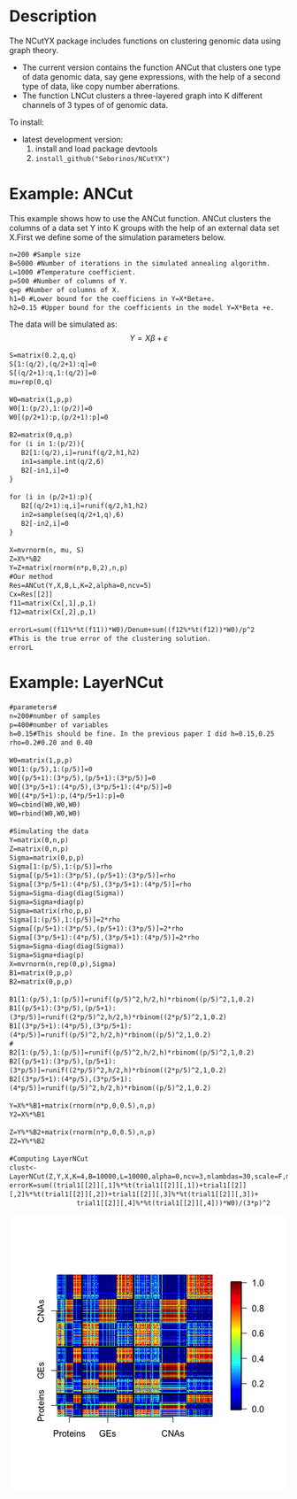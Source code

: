 # Description

The NCutYX package includes functions on clustering genomic data using graph theory. 

* The current version contains the function ANCut that clusters one type of data genomic data, say gene expressions, with the help of a second type of data, like copy number aberrations. 
* The function LNCut clusters a three-layered graph into K different channels of 3 types of of genomic data. 

To install:

* latest development version: 
    1. install and load package devtools
    1. `install_github("Seborinos/NCutYX")`

# Example: ANCut
 This example shows how to use the ANCut function. ANCut clusters the columns of a data set Y into K groups with the help of an external data set X.First we define some of the simulation parameters below. 
 ```{r}
 n=200 #Sample size
 B=5000 #Number of iterations in the simulated annealing algorithm.
 L=1000 #Temperature coefficient.
 p=500 #Number of columns of Y.
 q=p #Number of columns of X.
 h1=0 #Lower bound for the coefficiens in Y=X*Beta+e.
 h2=0.15 #Upper bound for the coefficients in the model Y=X*Beta +e.
 ```
 
 The data will be simulated as:
$$Y=X\beta+\epsilon$$
 ```{r}
 S=matrix(0.2,q,q)
 S[1:(q/2),(q/2+1):q]=0
 S[(q/2+1):q,1:(q/2)]=0
 mu=rep(0,q)

 W0=matrix(1,p,p)
 W0[1:(p/2),1:(p/2)]=0
 W0[(p/2+1):p,(p/2+1):p]=0

 B2=matrix(0,q,p)
 for (i in 1:(p/2)){
    B2[1:(q/2),i]=runif(q/2,h1,h2)
    in1=sample.int(q/2,6)
    B2[-in1,i]=0
 }

 for (i in (p/2+1):p){
    B2[(q/2+1):q,i]=runif(q/2,h1,h2)
    in2=sample(seq(q/2+1,q),6)
    B2[-in2,i]=0
 }

 X=mvrnorm(n, mu, S)
 Z=X%*%B2
 Y=Z+matrix(rnorm(n*p,0,2),n,p)
 #Our method
 Res=ANCut(Y,X,B,L,K=2,alpha=0,ncv=5)
 Cx=Res[[2]]
 f11=matrix(Cx[,1],p,1)
 f12=matrix(Cx[,2],p,1)

 errorL=sum((f11%*%t(f11))*W0)/Denum+sum((f12%*%t(f12))*W0)/p^2
 #This is the true error of the clustering solution.
 errorL
 ```

# Example: LayerNCut

  ```{r}
  #parameters#
  n=200#number of samples
  p=400#number of variables
  h=0.15#This should be fine. In the previous paper I did h=0.15,0.25
  rho=0.2#0.20 and 0.40 

  W0=matrix(1,p,p)
  W0[1:(p/5),1:(p/5)]=0
  W0[(p/5+1):(3*p/5),(p/5+1):(3*p/5)]=0
  W0[(3*p/5+1):(4*p/5),(3*p/5+1):(4*p/5)]=0
  W0[(4*p/5+1):p,(4*p/5+1):p]=0
  W0=cbind(W0,W0,W0)
  W0=rbind(W0,W0,W0)

  #Simulating the data
  Y=matrix(0,n,p)
  Z=matrix(0,n,p)
  Sigma=matrix(0,p,p)
  Sigma[1:(p/5),1:(p/5)]=rho
  Sigma[(p/5+1):(3*p/5),(p/5+1):(3*p/5)]=rho
  Sigma[(3*p/5+1):(4*p/5),(3*p/5+1):(4*p/5)]=rho
  Sigma=Sigma-diag(diag(Sigma))
  Sigma=Sigma+diag(p)
  Sigma=matrix(rho,p,p)
  Sigma[1:(p/5),1:(p/5)]=2*rho
  Sigma[(p/5+1):(3*p/5),(p/5+1):(3*p/5)]=2*rho
  Sigma[(3*p/5+1):(4*p/5),(3*p/5+1):(4*p/5)]=2*rho
  Sigma=Sigma-diag(diag(Sigma))
  Sigma=Sigma+diag(p)  
  X=mvrnorm(n,rep(0,p),Sigma)
  B1=matrix(0,p,p)
  B2=matrix(0,p,p)
  
  B1[1:(p/5),1:(p/5)]=runif((p/5)^2,h/2,h)*rbinom((p/5)^2,1,0.2)
  B1[(p/5+1):(3*p/5),(p/5+1):(3*p/5)]=runif((2*p/5)^2,h/2,h)*rbinom((2*p/5)^2,1,0.2)
  B1[(3*p/5+1):(4*p/5),(3*p/5+1):(4*p/5)]=runif((p/5)^2,h/2,h)*rbinom((p/5)^2,1,0.2)
  #
  B2[1:(p/5),1:(p/5)]=runif((p/5)^2,h/2,h)*rbinom((p/5)^2,1,0.2)
  B2[(p/5+1):(3*p/5),(p/5+1):(3*p/5)]=runif((2*p/5)^2,h/2,h)*rbinom((2*p/5)^2,1,0.2)
  B2[(3*p/5+1):(4*p/5),(3*p/5+1):(4*p/5)]=runif((p/5)^2,h/2,h)*rbinom((p/5)^2,1,0.2)
  
  Y=X%*%B1+matrix(rnorm(n*p,0,0.5),n,p)
  Y2=X%*%B1
  
  Z=Y%*%B2+matrix(rnorm(n*p,0,0.5),n,p)
  Z2=Y%*%B2
  
  #Computing LayerNCut
  clust<-LayerNCut(Z,Y,X,K=4,B=10000,L=10000,alpha=0,ncv=3,nlambdas=30,scale=F,model=F,gamma=0.5)
  errorK=sum((trial1[[2]][,1]%*%t(trial1[[2]][,1])+trial1[[2]][,2]%*%t(trial1[[2]][,2])+trial1[[2]][,3]%*%t(trial1[[2]][,3])+
                   trial1[[2]][,4]%*%t(trial1[[2]][,4]))*W0)/(3*p)^2
  ```

![](BrcaAnalysis1.png) 